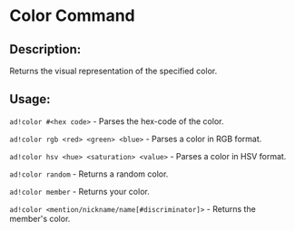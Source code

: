 # Color Command

## Description:
Returns the visual representation of the specified color.

## Usage:
`ad!color #<hex code>` - Parses the hex-code of the color.

`ad!color rgb <red> <green> <blue>` - Parses a color in RGB format.

`ad!color hsv <hue> <saturation> <value>` - Parses a color in HSV format.

`ad!color random` - Returns a random color.

`ad!color member` - Returns your color.

`ad!color <mention/nickname/name[#discriminator]>` - Returns the member's color.
